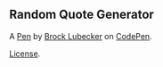 Random Quote Generator
----------------------


A [Pen](https://codepen.io/CannyBangbang/pen/oqemQv) by [Brock Lubecker](https://codepen.io/CannyBangbang) on [CodePen](https://codepen.io).

[License](https://codepen.io/CannyBangbang/pen/oqemQv/license).